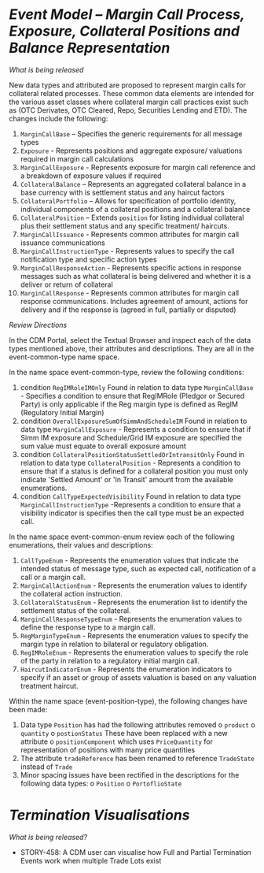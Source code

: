 # *Event Model – Margin Call Process, Exposure, Collateral Positions and Balance Representation*

_What is being released_

New data types and attributed are proposed to represent margin calls for collateral related processes. These common data elements are intended for the various asset classes where collateral margin call practices exist such as (OTC Derivates, OTC Cleared, Repo, Securities Lending and ETD). The changes include the following:

1.	`MarginCallBase` – Specifies the generic requirements for all message types
2.	`Exposure` -  Represents positions and aggregate exposure/ valuations required in margin call calculations 
3.	`MarginCallExposure` -  Represents exposure for margin call reference and a breakdown of exposure values if required
4.	`CollateralBalance` – Represents an aggregated collateral balance in a base currency with is settlement status and any haircut factors
5.	`CollateralPortfolio` – Allows for specification of portfolio identity, individual components of a collateral positions and a collateral balance 
6.	`CollateralPosition` – Extends `position` for listing individual collateral plus their settlement status and any specific treatment/ haircuts.
7.	`MarginCallIssuance`  - Represents common attributes for margin call issuance communications 
8.	`MarginCallInstructionType` - Represents values to specify the call notification type and specific action types
9.	`MarginCallResponseAction` - Represents specific actions in response messages such as what collateral is being delivered and whether it is a deliver or return of collateral 
10.	`MarginCallResponse` - Represents common attributes for margin call response communications. Includes agreement of amount, actions for delivery and if the response is (agreed in full, partially or disputed)


_Review Directions_

In the CDM Portal, select the Textual Browser and inspect each of the data types mentioned above, their attributes and descriptions. They  are all in the event-common-type name space.

In the name space event-common-type, review the following conditions:

1.  condition `RegIMRoleIMOnly` Found in relation to data type `MarginCallBase`  - Specifies a condition to ensure that RegIMRole (Pledgor or Secured Party) is only applicable if the Reg margin type is defined as RegIM (Regulatory Initial Margin)
2. condition `OverallExposureSumOfSimmAndScheduleIM` Found in relation to data type `MarginCallExposure` - Represents a condition to ensure that if Simm IM exposure and Schedule/Grid IM exposure are specified the sum value must equate to overall exposure amount
3.	condition `CollateralPositionStatusSettledOrIntransitOnly` Found in relation to data type `CollateralPosition` - Represents a condition to ensure that if a status is defined for a collateral position you must only indicate 'Settled Amount' or 'In Transit' amount from the available enumerations.
4.	condition `CallTypeExpectedVisibility` Found in relation to data type `MarginCallInstructionType` -Represents a condition to ensure that a visibility indicator is specifies then the call type must be an expected call.

In the name space event-common-enum review each of the following enumerations, their values and descriptions:

1.	`CallTypeEnum` - Represents the enumeration values that indicate the intended status of message type, such as expected call, notification of a call or a margin call.
2.	`MarginCallActionEnum` - Represents the enumeration values to identify the collateral action instruction.
3.	`CollateralStatusEnum` - Represents the enumeration list to identify the settlement status of the collateral.
4.	`MarginCallResponseTypeEnum` - Represents the enumeration values to define the response type to a margin call.
5.	`RegMarginTypeEnum` - Represents the enumeration values to specify the margin type in relation to bilateral or regulatory obligation.
6.	`RegIMRoleEnum` - Represents the enumeration values to specify the role of the party in relation to a regulatory initial margin call.
7.	`HaircutIndicatorEnum` - Represents the enumeration indicators to specify if an asset or group of assets valuation is based on any valuation treatment haircut.

Within the name space (event-position-type), the following changes have been made: 

1.	Data type `Position` has had the following attributes removed 
  o	`product`
  o	`quantity`
  o	`postionStatus`
These have been replaced with a new attribute
  o	`positionComponent` which uses `PriceQuantity` for representation of positions with many price quantities 
2.	The attribute `tradeReference` has been renamed to reference `TradeState` instead of  `Trade`
3.	Minor spacing issues have been rectified in the descriptions for the following data types:
  o	`Position` 
  o	`PortoflioState`


# *Termination Visualisations*

_What is being released?_

- STORY-458: A CDM user can visualise how Full and Partial Termination Events work when multiple Trade Lots exist
